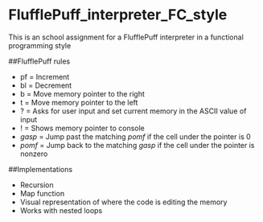 # FlufflePuff_interpreter_FC_style
This is an school assignment for a FlufflePuff interpreter in a functional programming style

##FlufflePuff rules
- pf = Increment
- bl = Decrement
- b = Move memory pointer to the right
- t = Move memory pointer to the left
- ? = Asks for user input and set current memory in the ASCII value of input
- ! = Shows memory pointer to console
- *gasp* = Jump past the matching *pomf* if the cell under the pointer is 0
- *pomf* = Jump back to the matching *gasp* if the cell under the pointer is nonzero

##Implementations
- Recursion
- Map function
- Visual representation of where the code is editing the memory
- Works with nested loops
